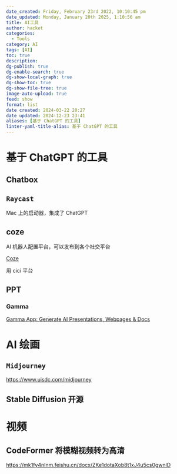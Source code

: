 ```yaml
---
date_created: Friday, February 23rd 2022, 10:10:45 pm
date_updated: Monday, January 20th 2025, 1:10:56 am
title: AI工具
author: hacket
categories:
  - Tools
category: AI
tags: [AI]
toc: true
description: 
dg-publish: true
dg-enable-search: true
dg-show-local-graph: true
dg-show-toc: true
dg-show-file-tree: true
image-auto-upload: true
feed: show
format: list
date created: 2024-03-22 20:27
date updated: 2024-12-23 23:41
aliases: [基于 ChatGPT 的工具]
linter-yaml-title-alias: 基于 ChatGPT 的工具
---
```


# 基于 ChatGPT 的工具

## Chatbox

## `Raycast`

Mac 上的启动器，集成了 ChatGPT

## coze

AI 机器人配置平台，可以发布到各个社交平台

[Coze](https://www.coze.com/)

用 cici 平台

## PPT

### Gamma

[Gamma App: Generate AI Presentations, Webpages & Docs](https://gamma.app/?lng=zh-CN)

# AI 绘画

## `Midjourney`

<https://www.uisdc.com/midjourney>

## Stable Diffusion 开源

# 视频

## CodeFormer 将模糊视频转为高清

<https://mk1fy4nlnm.feishu.cn/docx/ZKe1dotaXob8t1xJ4u5cs0gwnlD>
